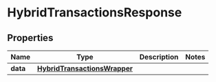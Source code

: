 # HybridTransactionsResponse

## Properties
Name | Type | Description | Notes
------------ | ------------- | ------------- | -------------
**data** | [**HybridTransactionsWrapper**](HybridTransactionsWrapper.md) |  | 


